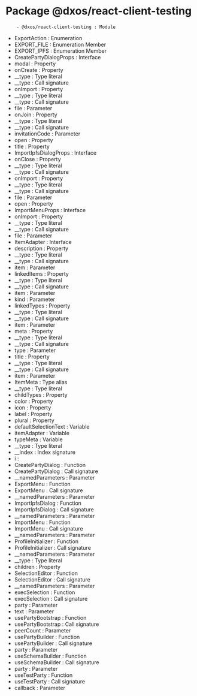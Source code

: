 # Package @dxos/react-client-testing

        - @dxos/react-client-testing : Module
- ExportAction : Enumeration
- EXPORT_FILE : Enumeration Member
- EXPORT_IPFS : Enumeration Member
- CreatePartyDialogProps : Interface
- modal : Property
- onCreate : Property
- __type : Type literal
- __type : Call signature
- onImport : Property
- __type : Type literal
- __type : Call signature
- file : Parameter
- onJoin : Property
- __type : Type literal
- __type : Call signature
- invitationCode : Parameter
- open : Property
- title : Property
- ImportIpfsDialogProps : Interface
- onClose : Property
- __type : Type literal
- __type : Call signature
- onImport : Property
- __type : Type literal
- __type : Call signature
- file : Parameter
- open : Property
- ImportMenuProps : Interface
- onImport : Property
- __type : Type literal
- __type : Call signature
- file : Parameter
- ItemAdapter : Interface
- description : Property
- __type : Type literal
- __type : Call signature
- item : Parameter
- linkedItems : Property
- __type : Type literal
- __type : Call signature
- item : Parameter
- kind : Parameter
- linkedTypes : Property
- __type : Type literal
- __type : Call signature
- item : Parameter
- meta : Property
- __type : Type literal
- __type : Call signature
- type : Parameter
- title : Property
- __type : Type literal
- __type : Call signature
- item : Parameter
- ItemMeta : Type alias
- __type : Type literal
- childTypes : Property
- color : Property
- icon : Property
- label : Property
- plural : Property
- defaultSelectionText : Variable
- itemAdapter : Variable
- typeMeta : Variable
- __type : Type literal
- __index : Index signature
- i :
- CreatePartyDialog : Function
- CreatePartyDialog : Call signature
- __namedParameters : Parameter
- ExportMenu : Function
- ExportMenu : Call signature
- __namedParameters : Parameter
- ImportIpfsDialog : Function
- ImportIpfsDialog : Call signature
- __namedParameters : Parameter
- ImportMenu : Function
- ImportMenu : Call signature
- __namedParameters : Parameter
- ProfileInitializer : Function
- ProfileInitializer : Call signature
- __namedParameters : Parameter
- __type : Type literal
- children : Property
- SelectionEditor : Function
- SelectionEditor : Call signature
- __namedParameters : Parameter
- execSelection : Function
- execSelection : Call signature
- party : Parameter
- text : Parameter
- usePartyBootstrap : Function
- usePartyBootstrap : Call signature
- peerCount : Parameter
- usePartyBuilder : Function
- usePartyBuilder : Call signature
- party : Parameter
- useSchemaBuilder : Function
- useSchemaBuilder : Call signature
- party : Parameter
- useTestParty : Function
- useTestParty : Call signature
- callback : Parameter
